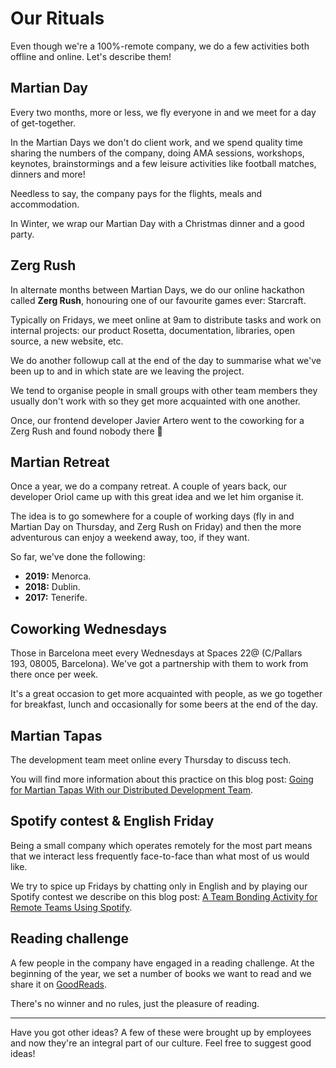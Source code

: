 # Our Rituals

Even though we're a 100%-remote company, we do a few activities both offline and online. Let's describe them!

## Martian Day

Every two months, more or less, we fly everyone in and we meet for a day of get-together.

In the Martian Days we don't do client work, and we spend quality time sharing the numbers of the company, doing AMA sessions, workshops, keynotes, brainstormings and a few leisure activities like football matches, dinners and more!

Needless to say, the company pays for the flights, meals and accommodation.

In Winter, we wrap our Martian Day with a Christmas dinner and a good party.

## Zerg Rush

In alternate months between Martian Days, we do our online hackathon called __Zerg Rush__, honouring one of our favourite games ever: Starcraft.

Typically on Fridays, we meet online at 9am to distribute tasks and work on internal projects: our product Rosetta, documentation, libraries, open source, a new website, etc.

We do another followup call at the end of the day to summarise what we've been up to and in which state are we leaving the project.

We tend to organise people in small groups with other team members they usually don't work with so they get more acquainted with one another.

Once, our frontend developer Javier Artero went to the coworking for a Zerg Rush and found nobody there 🤣

## Martian Retreat

Once a year, we do a company retreat. A couple of years back, our developer Oriol came up with this great idea and we let him organise it.

The idea is to go somewhere for a couple of working days (fly in and Martian Day on Thursday, and Zerg Rush on Friday) and then the more adventurous can enjoy a weekend away, too, if they want.

So far, we've done the following:

* __2019:__ Menorca.
* __2018:__ Dublin.
* __2017:__ Tenerife.

## Coworking Wednesdays

Those in Barcelona meet every Wednesdays at Spaces 22@ (C/Pallars 193, 08005, Barcelona). We've got a partnership with them to work from there once per week.

It's a great occasion to get more acquainted with people, as we go together for breakfast, lunch and occasionally for some beers at the end of the day.

## Martian Tapas

The development team meet online every Thursday to discuss tech.

You will find more information about this practice on this blog post: [Going for Martian Tapas With our Distributed Development Team](https://marsbased.com/blog/2018/12/10/martian-tapas-remote-dev-team/).

## Spotify contest & English Friday

Being a small company which operates remotely for the most part means that we interact less frequently face-to-face than what most of us would like.

We try to spice up Fridays by chatting only in English and by playing our Spotify contest we describe on this blog post: [A Team Bonding Activity for Remote Teams Using Spotify](https://marsbased.com/blog/2019/04/29/team-bonding-activity-remote-teams-using-spotify/).

## Reading challenge

A few people in the company have engaged in a reading challenge. At the beginning of the year, we set a number of books we want to read and we share it on [GoodReads](https://goodreads.com).

There's no winner and no rules, just the pleasure of reading.

---

Have you got other ideas? A few of these were brought up by employees and now they're an integral part of our culture. Feel free to suggest good ideas!



